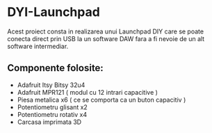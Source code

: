 # DYI-Launchpad
Acest proiect consta in realizarea unui Launchpad DIY care se poate conecta direct prin USB la un software DAW fara a fi nevoie de un alt software intermediar.
## Componente folosite:
* Adafruit Itsy Bitsy 32u4
* Adafruit MPR121 ( modul cu 12 intrari capacitive )
* Piesa metalica x6 ( ce se comporta ca un buton capacitiv )
* Potentiometru glisant x2
* Potentiometru rotativ x4
* Carcasa imprimata 3D
